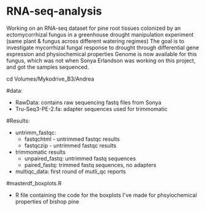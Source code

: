 # RNA-seq-analysis
Working on an RNA-seq dataset for pine root tissues colonized by an ectomycorrhizal fungus in a greenhouse drought manipulation experiment (same plant & fungus across different watering regimes)
The goal is to investigate mycorrhizal fungal response to drought through differential gene expression and physiochemical properties 
Genome is now available for this fungus, which was not when Sonya Erlandson was working on this project, and got the samples sequenced. 

cd Volumes/Mykodrive_B3/Andrea


#data:
- RawData: contains raw sequencing fastq files from Sonya
- Tru-Seq3-PE-2.fa: adapter sequences used for trimmomatic

#Results:
- untrimm_fastqc:
  - fastqchtml - untrimmed fastqc results
  - fastqczip - untrimmed fastqc results
- trimmomatic results
  - unpaired_fastq: untrimmed fastq sequences
  - paired_fastq: trimmed fastq sequences, no adapters
- multiqc_data: first round of mutli_qc reports


#masterdf_boxplots.R 
- R file containing the code for the boxplots I've made for phsyiochemical properties of bishop pine




